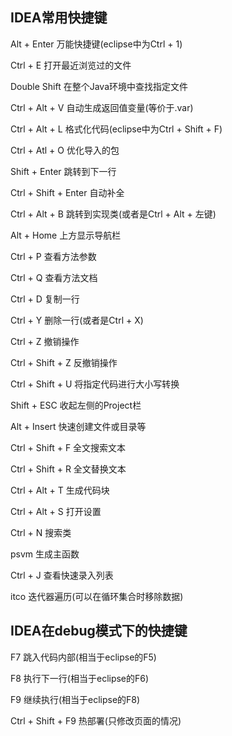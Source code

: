 ## IDEA常用快捷键
Alt + Enter 万能快捷键(eclipse中为Ctrl + 1)

Ctrl + E 打开最近浏览过的文件

Double Shift 在整个Java环境中查找指定文件

Ctrl + Alt + V 自动生成返回值变量(等价于.var)

Ctrl + Alt + L 格式化代码(eclipse中为Ctrl +  Shift + F)

Ctrl + Atl + O 优化导入的包

Shift + Enter 跳转到下一行

Ctrl + Shift + Enter 自动补全

Ctrl + Alt + B 跳转到实现类(或者是Ctrl + Alt + 左键)

Alt + Home 上方显示导航栏

Ctrl + P 查看方法参数

Ctrl + Q 查看方法文档

Ctrl + D 复制一行

Ctrl + Y 删除一行(或者是Ctrl + X)

Ctrl + Z 撤销操作

Ctrl + Shift + Z 反撤销操作

Ctrl + Shift + U 将指定代码进行大小写转换

Shift + ESC 收起左侧的Project栏

Alt + Insert 快速创建文件或目录等

Ctrl + Shift + F 全文搜索文本

Ctrl + Shift + R 全文替换文本

Ctrl + Alt + T 生成代码块

Ctrl + Alt + S 打开设置
 
Ctrl + N 搜索类

psvm 生成主函数

Ctrl + J 查看快速录入列表

itco 迭代器遍历(可以在循环集合时移除数据)

## IDEA在debug模式下的快捷键
F7 跳入代码内部(相当于eclipse的F5)

F8 执行下一行(相当于eclipse的F6)

F9 继续执行(相当于eclipse的F8)

Ctrl + Shift + F9 热部署(只修改页面的情况)






